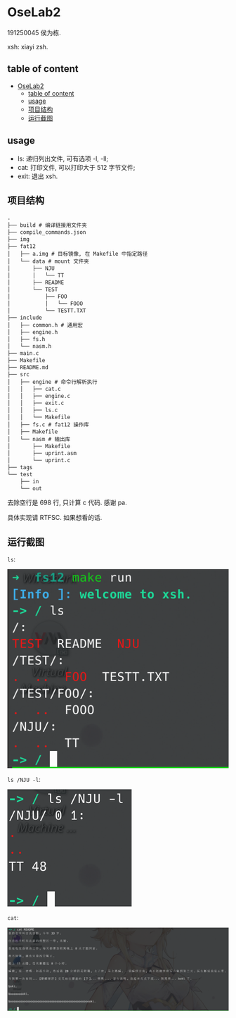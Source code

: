 # OseLab2

191250045 侯为栋.

xsh: xiayi zsh.

## table of content

- [OseLab2](#oselab2)
  - [table of content](#table-of-content)
  - [usage](#usage)
  - [项目结构](#项目结构)
  - [运行截图](#运行截图)

## usage

- ls: 递归列出文件, 可有选项 -l, -ll;
- cat: 打印文件, 可以打印大于 512 字节文件;
- exit: 退出 xsh.

## 项目结构

```shell
.
├── build # 编译链接用文件夹
├── compile_commands.json 
├── img 
├── fat12
│   ├── a.img # 目标镜像, 在 Makefile 中指定路径
│   └── data # mount 文件夹
│       ├── NJU
│       │   └── TT
│       ├── README
│       └── TEST
│           ├── FOO
│           │   └── FOOO
│           └── TESTT.TXT
├── include
│   ├── common.h # 通用宏
│   ├── engine.h
│   ├── fs.h
│   └── nasm.h
├── main.c
├── Makefile
├── README.md
├── src
│   ├── engine # 命令行解析执行
│   │   ├── cat.c
│   │   ├── engine.c
│   │   ├── exit.c
│   │   ├── ls.c
│   │   └── Makefile
│   ├── fs.c # fat12 操作库
│   ├── Makefile
│   └── nasm # 输出库
│       ├── Makefile
│       ├── uprint.asm
│       └── uprint.c
├── tags
└── test
    ├── in
    └── out
```

去除空行是 698 行, 只计算 c 代码. 感谢 pa.

具体实现请 RTFSC. 如果想看的话.

## 运行截图

`ls`:

![ls](img/ls.png)

`ls /NJU -l`:

![ls_l](img/ls_l.png)

`cat`:

![cat](img/cat.png)
